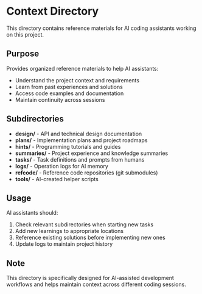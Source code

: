 # Context Directory

This directory contains reference materials for AI coding assistants working on this project.

## Purpose

Provides organized reference materials to help AI assistants:
- Understand the project context and requirements
- Learn from past experiences and solutions
- Access code examples and documentation
- Maintain continuity across sessions

## Subdirectories

- **design/** - API and technical design documentation
- **plans/** - Implementation plans and project roadmaps
- **hints/** - Programming tutorials and guides
- **summaries/** - Project experience and knowledge summaries
- **tasks/** - Task definitions and prompts from humans
- **logs/** - Operation logs for AI memory
- **refcode/** - Reference code repositories (git submodules)
- **tools/** - AI-created helper scripts

## Usage

AI assistants should:
1. Check relevant subdirectories when starting new tasks
2. Add new learnings to appropriate locations
3. Reference existing solutions before implementing new ones
4. Update logs to maintain project history

## Note

This directory is specifically designed for AI-assisted development workflows and helps maintain context across different coding sessions.